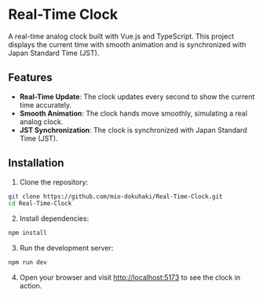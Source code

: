 # Real-Time Clock

A real-time analog clock built with Vue.js and TypeScript. This project displays the current time with smooth animation and is synchronized with Japan Standard Time (JST).

## Features

- **Real-Time Update**: The clock updates every second to show the current time accurately.
- **Smooth Animation**: The clock hands move smoothly, simulating a real analog clock.
- **JST Synchronization**: The clock is synchronized with Japan Standard Time (JST).

## Installation

1. Clone the repository:

```bash
git clone https://github.com/mio-dokuhaki/Real-Time-Clock.git
cd Real-Time-Clock
```

2. Install dependencies:

```bash
npm install
```

3. Run the development server:

```bash
npm run dev
```

4. Open your browser and visit [http://localhost:5173](http://localhost:5173) to see the clock in action.

